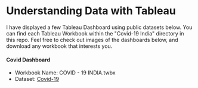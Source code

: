 # Understanding Data with Tableau

I have displayed a few Tableau Dashboard using public datasets below. You can find each Tableau Workbook within the "Covid-19 India" directory in this repo. Feel free to check out images of the dashboards below, and download any workbook that interests you.
#### Covid Dashboard

- Workbook Name: COVID - 19 INDIA.twbx
- Dataset: [Covid-19](https://www.kaggle.com/rangarockzz/dynamiccovid19india-statewise)


